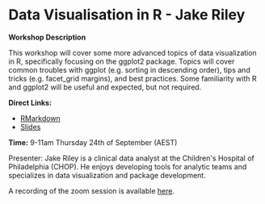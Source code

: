 # Data Visualisation in R - Jake Riley 

**Workshop Description**

This workshop will cover some more advanced topics of data visualization in R, specifically focusing on the ggplot2 package. Topics will cover common troubles with ggplot (e.g. sorting in descending order), tips and tricks (e.g. facet_grid margins),  and best practices. Some familiarity with R and ggplot2 will be useful and expected, but not required.

**Direct Links:**
* [RMarkdown](https://github.com/rjake/data-viz-talk/blob/master/data_viz.Rmd)
* [Slides](https://github.com/rjake/data-viz-talk/blob/master/output/data_viz_2020_09_23.pdf)

**Time:** 9-11am Thursday 24th of September (AEST)

Presenter: Jake Riley is a clinical data analyst at the Children's Hospital of Philadelphia (CHOP). He enjoys developing tools for analytic teams and specializes in data visualization and package development.

A recording of the zoom session is available [here](https://macquarie.zoom.us/rec/share/Lu5ATs_ZIw9_EPHgTgroIXce220IxN9gYU0Xj625wygeEzlyKYd1TAniaDS43xBa.nKDrMrm41EdCiYgj).
